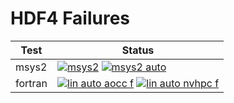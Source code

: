 # HDF4 Failures

| Test | Status |
| -----| ------ |
|msys2|[![msys2](https://github.com/hyoklee/hdf4-1/actions/workflows/msys2.yml/badge.svg)](https://github.com/hyoklee/hdf4-1/actions/workflows/msys2.yml) [![msys2 auto](https://github.com/hyoklee/hdf4-1/actions/workflows/msys2-auto.yml/badge.svg)](https://github.com/hyoklee/hdf4-1/actions/workflows/msys2-auto.yml)|
|fortran|[![lin auto aocc f](https://github.com/hyoklee/hdf4-1/actions/workflows/lin-auto-aocc-f.yml/badge.svg)](https://github.com/hyoklee/hdf4-1/actions/workflows/lin-auto-aocc-f.yml) [![lin auto nvhpc f](https://github.com/hyoklee/hdf4-1/actions/workflows/lin-auto-nvhpc-f.yml/badge.svg)](https://github.com/hyoklee/hdf4-1/actions/workflows/lin-auto-nvhpc-f.yml)|
